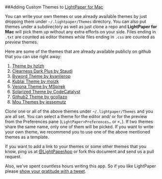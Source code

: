 ##Adding Custom Themes to [LightPaper for Mac](clockworkengine.com/lightpaper-mac/?ref=themedocshare)


You can write your own themes or use already available themes by just dropping them under `~/.lightpaper/Themes` directory. You can also put themes under a subdirectory as well as just clone a repo and **LightPaper for Mac** will pick them up without any extra efforts on your side. Files ending in `.txt` are counted as editor themes while files ending in `.css` are counted as preview themes. 


Here are some of the themes that are already available publicly on github that you can use right away:

1. [Theme by hzlzh](https://github.com/hzlzh/Mou-Theme)
2. [Clearness Dark Plus by Staudi](https://github.com/Staudi/Clearness-Dark-Plus)
3. [Byword Theme by kvanlierop](https://github.com/kvanlierop/byword-for-mou)
4. [Kublai Theme by moizk](https://github.com/moizk/kublai-mou)
5. [Verona Theme by MSpirek](https://github.com/MSpirek/Verona)
6. [Solarized Theme by CodeCatalyst](https://github.com/CodeCatalyst/mou-theme-solarized)
7. [Github2 Theme by gcollazo](https://github.com/gcollazo/mou-theme-github2)
8. [Mou Themes by jessemutz](https://github.com/jessemutz/mou)


Clone one or all of the above themes under `~/.lightpaper/Themes` and you are all set. You can select a theme for the editor and/ or for the preview from the Preferences pane (`LightPaper>Preferences…` or `⌘,`). If two themes share the same name, only one of them will be picked. If you want to write your own theme, we recommend you to use one of the above mentioned themes as a template.


If you want to add a link to your themes or some other themes that you know, ping us at [@LightPaperApp](https://twitter.com/LightPaperApp) or fork this document and send us a pull request.


Also, we’ve spent countless hours writing this app. So if you like LightPaper please [show your gratitude with a tweet](https://twitter.com/intent/tweet?hashtags=markdown&original_referer=http%3A%2F%2Fclockworkengine.com%2Flightpaper-mac%2F%3Fref%3Drdshare&text=Checkout%20LightPaper%20-%20awesome%20markdown%20editor%20for%20Mac&tw_p=tweetbutton&url=http%3A%2F%2Fclockworkengine.com%2Flightpaper-mac%2F%3Fref%3Dtwshare&via=LightPaperApp).
